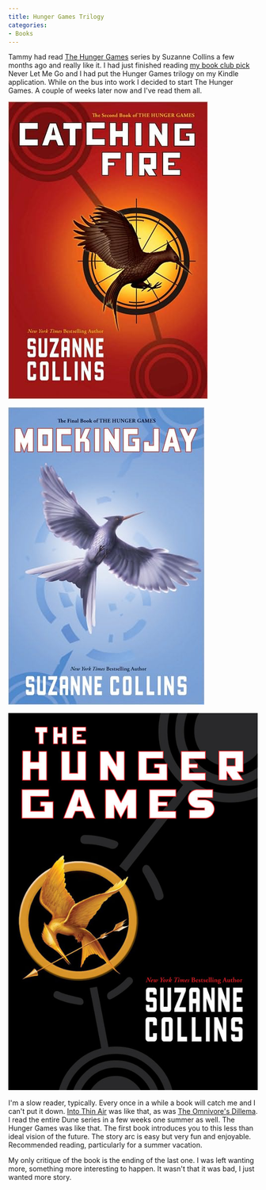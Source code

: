 ```yaml
---
title: Hunger Games Trilogy
categories:
- Books
---
```


Tammy had read [The Hunger Games](http://www.amazon.com/dp/0439023521/?tag=thingelstad-20) series by Suzanne Collins a few months ago and really like it. I had just finished reading [my book club pick](http://creativecomputerbookclub.com/wiki/Never_Let_Me_Go) Never Let Me Go and I had put the Hunger Games trilogy on my Kindle application. While on the bus into work I decided to start The Hunger Games. A couple of weeks later now and I've read them all.



  
   ![](/assets/posts/2011/Catching-Fire-Book-Cover.jpg)
  

  
   ![](/assets/posts/2011/Mockingjay-Book-Cover.jpg)
  

  
   ![](/assets/posts/2011/The-Hunger-Games-Book-Cover.jpg)
  



I'm a slow reader, typically. Every once in a while a book will catch me and I can't put it down. [Into Thin Air](http://www.amazon.com/dp/0385494785/?tag=thingelstad-20) was like that, as was [The Omnivore's Dillema](http://www.amazon.com/dp/0143038583/?tag=thingelstad-20). I read the entire Dune series in a few weeks one summer as well. The Hunger Games was like that. The first book introduces you to this less than ideal vision of the future. The story arc is easy but very fun and enjoyable. Recommended reading, particularly for a summer vacation.

My only critique of the book is the ending of the last one. I was left wanting more, something more interesting to happen. It wasn't that it was bad, I just wanted more story.
